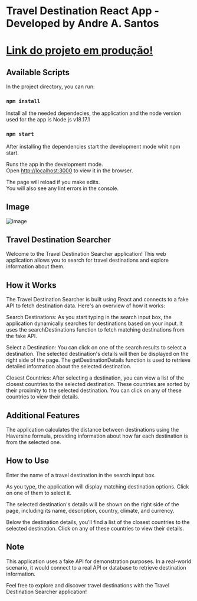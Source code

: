 # Travel Destination React App - Developed by Andre A. Santos

# <a href="https://travel-destinations-andre.vercel.app"> Link do projeto em produção! </a>

## Available Scripts

In the project directory, you can run:

### `npm install`
Install all the needed dependecies, the application and the node version used for the app is Node.js v18.17.1

### `npm start`
After installing the dependencies start the development mode whit npm start. 

Runs the app in the development mode.\
Open [http://localhost:3000](http://localhost:3000) to view it in the browser.

The page will reload if you make edits.\
You will also see any lint errors in the console.
## Image
![image](https://github.com/andre26z/travel-destinations/assets/97573751/8cf29246-fdcb-4164-aecb-841b33c39718)

## Travel Destination Searcher
Welcome to the Travel Destination Searcher application! This web application allows you to search for travel destinations and explore information about them.

## How it Works
The Travel Destination Searcher is built using React and connects to a fake API to fetch destination data. Here's an overview of how it works:

Search Destinations: As you start typing in the search input box, the application dynamically searches for destinations based on your input. It uses the searchDestinations function to fetch matching destinations from the fake API.

Select a Destination: You can click on one of the search results to select a destination. The selected destination's details will then be displayed on the right side of the page. The getDestinationDetails function is used to retrieve detailed information about the selected destination.

Closest Countries: After selecting a destination, you can view a list of the closest countries to the selected destination. These countries are sorted by their proximity to the selected destination. You can click on any of these countries to view their details.

## Additional Features
The application calculates the distance between destinations using the Haversine formula, providing information about how far each destination is from the selected one.

## How to Use
Enter the name of a travel destination in the search input box.

As you type, the application will display matching destination options. Click on one of them to select it.

The selected destination's details will be shown on the right side of the page, including its name, description, country, climate, and currency.

Below the destination details, you'll find a list of the closest countries to the selected destination. Click on any of these countries to view their details.

## Note
This application uses a fake API for demonstration purposes. In a real-world scenario, it would connect to a real API or database to retrieve destination information.

Feel free to explore and discover travel destinations with the Travel Destination Searcher application!
